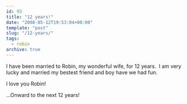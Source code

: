 ```yaml
---
id: 93
title: "12 years!"
date: "2008-05-12T19:53:04+00:00"
template: "post"
slug: "/12-years/"
tags:
  - robin
archive: true
---
```


I have been married to Robin, my wonderful wife, for 12 years.  I am very
lucky and married my bestest friend and boy have we had fun.

I love you Robin!

...Onward to the next 12 years!
